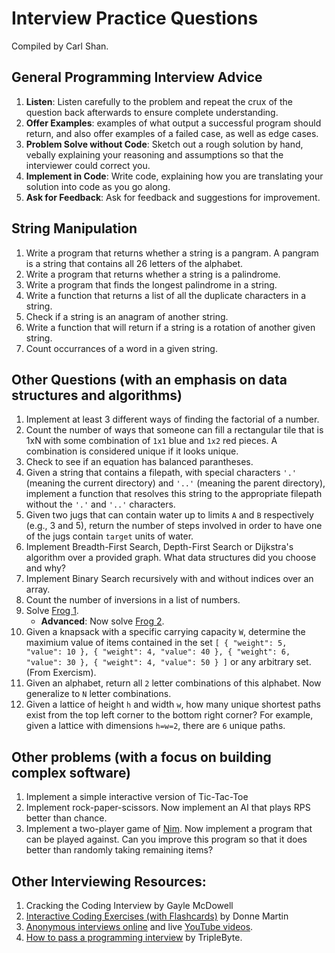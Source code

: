 # Interview Practice Questions

Compiled by Carl Shan.

## General Programming Interview Advice

1. **Listen**: Listen carefully to the problem and repeat the crux of the question back afterwards to ensure complete understanding.
2. **Offer Examples**: examples of what output a successful program should return, and also offer examples of a failed case, as well as edge cases.
3. **Problem Solve without Code**: Sketch out a rough solution by hand, vebally explaining your reasoning and assumptions so that the interviewer could correct you.
4. **Implement in Code**: Write code, explaining how you are translating your solution into code as you go along.
5. **Ask for Feedback**: Ask for feedback and suggestions for improvement.

## String Manipulation

1. Write a program that returns whether a string is a pangram. A pangram is a string that contains all 26 letters of the alphabet.
2. Write a program that returns whether a string is a palindrome.
3. Write a program that finds the longest palindrome in a string.
4. Write a function that returns a list of all the duplicate characters in a string.
5. Check if a string is an anagram of another string.
6. Write a function that will return if a string is a rotation of another given string.
7. Count occurrances of a word in a given string.

## Other Questions (with an emphasis on data structures and algorithms)

1. Implement at least 3 different ways of finding the factorial of a number.
2. Count the number of ways that someone can fill a rectangular tile that is 1xN with some combination of `1x1` blue and `1x2` red pieces. A combination is considered unique if it looks unique.
3. Check to see if an equation has balanced parantheses.
4. Given a string that contains a filepath, with special characters `'.'` (meaning the current directory) and `'..'` (meaning the parent directory), implement a function that resolves this string to the appropriate filepath without the `'.'` and `'..'` characters.
5. Given two jugs that can contain water up to limits `A` and `B` respectively (e.g., 3 and 5), return the number of steps involved in order to have one of the jugs contain `target` units of water.
6. Implement Breadth-First Search, Depth-First Search or Dijkstra's algorithm over a provided graph. What data structures did you choose and why?
7. Implement Binary Search recursively with and without indices over an array.
8. Count the number of inversions in a list of numbers.
9. Solve [Frog 1](https://atcoder.jp/contests/dp/tasks/dp_a).
   *  **Advanced**: Now solve [Frog 2](https://atcoder.jp/contests/dp/tasks/dp_b).
10. Given a knapsack with a specific carrying capacity `W`, determine the maximium value of items contained in the set `[ { "weight": 5, "value": 10 }, { "weight": 4, "value": 40 }, { "weight": 6, "value": 30 }, { "weight": 4, "value": 50 } ]` or any arbitrary set. (From Exercism).
11. Given an alphabet, return all `2` letter combinations of this alphabet. Now generalize to `N` letter combinations.
12. Given a lattice of height `h` and width `w`, how many unique shortest paths exist from the top left corner to the bottom right corner? For example, given a lattice with dimensions `h=w=2`, there are `6` unique paths.

## Other problems (with a focus on building complex software)

1. Implement a simple interactive version of Tic-Tac-Toe
2. Implement rock-paper-scissors. Now implement an AI that plays RPS better than chance.
3. Implement a two-player game of [Nim](https://iq.opengenus.org/game-of-nim/). Now implement a program that can be played against. Can you improve this program so that it does better than randomly taking remaining items?

## Other Interviewing Resources:

1. Cracking the Coding Interview by Gayle McDowell
2. [Interactive Coding Exercises (with Flashcards)](https://github.com/donnemartin/interactive-coding-challenges) by Donne Martin
3. [Anonymous interviews online](https://interviewing.io/) and live [YouTube videos](https://www.youtube.com/channel/UCNc-Wa_ZNBAGzFkYbAHw9eg).
4. [How to pass a programming interview](https://triplebyte.com/blog/how-to-pass-a-programming-interview) by TripleByte.